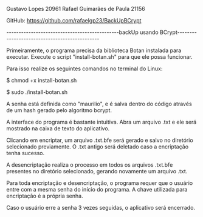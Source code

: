 Gustavo Lopes 20961
Rafael Guimarães de Paula 21156

GitHub: https://github.com/rafaelgp23/BackUpBCrypt

----------------------------------------------backUp usando BCrypt----------------------------------------------

Primeiramente, o programa precisa da biblioteca Botan instalada para executar. Execute o script "install-botan.sh" para que ele possa funcionar.

Para isso realize os seguintes comandos no terminal do Linux:

$ chmod +x install-botan.sh

$ sudo ./install-botan.sh

A senha está definida como "maurilio", e é salva dentro do código através de um hash gerado pelo algoritmo bcrypt.

A interface do programa é bastante intuitiva. Abra um arquivo .txt e ele será mostrado na caixa de texto do aplicativo.

Clicando em encriptar, um arquivo .txt.bfe será gerado e salvo no diretório selecionado previamente. O .txt antigo será deletado caso a encriptação tenha sucesso.

A desencriptação realiza o processo em todos os arquivos .txt.bfe presentes no diretório selecionado, gerando novamente um arquivo .txt.

Para toda encriptação e desencriptação, o programa requer que o usuário entre com a mesma senha do início do programa. A chave utilizada para encriptação é a própria senha.

Caso o usuário erre a senha 3 vezes seguidas, o aplicativo será encerrado.
